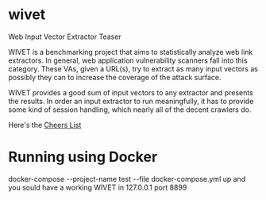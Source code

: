 wivet
=====

Web Input Vector Extractor Teaser

WIVET is a benchmarking project that aims to statistically analyze web link extractors. In general, web application vulnerability scanners fall into this category. These VAs, given a URL(s), try to extract as many input vectors as possibly they can to increase the coverage of the attack surface.

WIVET provides a good sum of input vectors to any extractor and presents the results. In order an input extractor to run meaningfully, it has to provide some kind of session handling, which nearly all of the decent crawlers do. 

Here's the [Cheers List](https://github.com/bedirhan/wivet/wiki/Cheers-List)

Running using Docker
====================

docker-compose --project-name test --file docker-compose.yml up and you sould have a working WIVET in 127.0.0.1 port 8899
